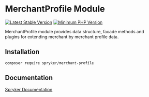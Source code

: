 # MerchantProfile Module
[![Latest Stable Version](https://poser.pugx.org/spryker/merchant-profile/v/stable.svg)](https://packagist.org/packages/spryker/merchant-profile)
[![Minimum PHP Version](https://img.shields.io/badge/php-%3E%3D%208.3-8892BF.svg)](https://php.net/)

MerchantProfile module provides data structure, facade methods and plugins for extending merchant by merchant profile data.

## Installation

```
composer require spryker/merchant-profile
```

## Documentation

[Spryker Documentation](https://docs.spryker.com)
